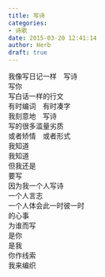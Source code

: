 ```yaml
---  
title: 写诗  
categories:  
- 诗歌  
date: 2015-03-20 12:41:14  
author: Herb  
draft: true
---  
```

我像写日记一样　写诗  
写你  
写白话一样的行文    
有时编词　有时凑字  
我刻意地　写诗  
写的很多滥量劣质  
或者矫情　或者形式  
我知道    
我知道  
但我还是  
要写  
因为我一个人写诗  
一个人言志  
一个人体会此一时彼一时  
的心事  
为谁而写  
是你  
是我  
你作线索  
我来编织